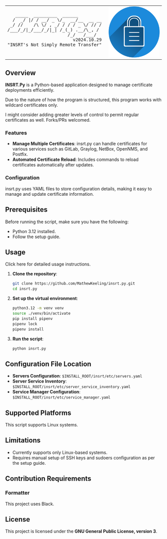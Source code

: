 <table>
  <tr>
    <td>
      <pre>
   _____  _________  ______          
  /  _/ |/ / __/ _ \/_  __/__  __ __ 
 _/ //    /\ \/ , _/ / / / _ \/ // / 
/___/_/|_/___/_/|_| /_(_) .__/\_, /  
                       /_/   /___/   
                         v2024.10.29 
"INSRT's Not Simply Remote Transfer" 
      </pre>
    </td>
    <td>
      <img src="./resources/img/INSRT.png" alt="INSRT.py" style="width: 200px; height: auto;">
    </td>
  </tr>
</table>

## Overview

**INSRT.Py** is a Python-based application designed to manage certificate deployments efficiently.

Due to the nature of how the program is structured, this program works with wildcard certificates only. 

I might consider adding greater levels of control to permit regular certificates as well. Forks/PRs welcomed.

### Features

- **Manage Multiple Certificates**: insrt.py can handle certificates for various services such as GitLab, Graylog, NetBox, OpenNMS, and Postfix.
- **Automated Certificate Reload**: Includes commands to reload certificates automatically after updates.

### Configuration

insrt.py uses YAML files to store configuration details, making it easy to manage and update certificate information.

## Prerequisites

Before running the script, make sure you have the following:

- Python 3.12 installed.
- Follow the setup guide.

## Usage

Click here for detailed usage instructions.

1. **Clone the repository**:
    ```sh
    git clone https://github.com/MathewKeeling/insrt.py.git
    cd insrt.py
    ```

2. **Set up the virtual environment**:
    ```sh
    python3.12 -m venv venv
    source ./venv/bin/activate
    pip install pipenv
    pipenv lock
    pipenv install
    ```

3. **Run the script**:
    ```sh
    python insrt.py
    ```

## Configuration File Location

- **Servers Configuration**: `$INSTALL_ROOT/insrt/etc/servers.yaml`
- **Server Service Inventory**: `$INSTALL_ROOT/insrt/etc/server_service_inventory.yaml`
- **Service Manager Configuration**: `$INSTALL_ROOT/insrt/etc/service_manager.yaml`

## Supported Platforms

This script supports Linux systems.

## Limitations

- Currently supports only Linux-based systems.
- Requires manual setup of SSH keys and sudoers configuration as per the setup guide.

## Contribution Requirements

### Formatter

This project uses Black.

## License

This project is licensed under the **GNU General Public License, version 3**.
